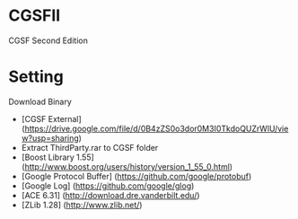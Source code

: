 # CGSFII
CGSF Second Edition
# Setting
Download Binary
* [CGSF External] (https://drive.google.com/file/d/0B4zZS0o3dor0M3I0TkdoQUZrWlU/view?usp=sharing)
* Extract ThirdParty.rar to CGSF folder
* [Boost Library 1.55] (http://www.boost.org/users/history/version_1_55_0.html)
* [Google Protocol Buffer] (https://github.com/google/protobuf)
* [Google Log] (https://github.com/google/glog)
* [ACE 6.31] (http://download.dre.vanderbilt.edu/)
* [ZLib 1.28] (http://www.zlib.net/)
